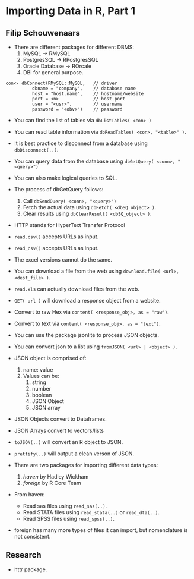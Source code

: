 # Importing Data in R, Part 1
## Filip Schouwenaars

- There are different packages for different DBMS:
	1. MySQL           -> RMySQL
	2. PostgresSQL     -> RPostgresSQL
	3. Oracle Database -> ROrcale
	4. DBI for general purpose.

```
con<- dbConnect(RMySQL::MySQL,   // driver
		  dbname = "company",    // database name
		  host = "host.name",    // hostname/website
		  port = <n>             // host port
		  user = "<usr>",        // username 
		  password = "<obv>")    // password
```
- You can find the list of tables via `dbListTables( <con> )`
- You can read table information via `dbReadTables( <con>, "<table>" )`.
- It is best practice to disconnect from a database using `dbDisconnect(..)`.

- You can query data from the database using `dbGetQuery( <conn>, "<query>")`
- You can also make logical queries to SQL.
- The process of dbGetQuery follows:
	1. Call `dbSendQuery( <conn>, "<query>")`
	2. Fetch the actual data using `dbFetch( <dbSQ_object> )`.
	3. Clear results using `dbClearResult( <dbSQ_object> )`.

- HTTP stands for HyperText Transfer Protocol
- `read.csv()` accepts URLs as input.
- `read_csv()` accepts URLs as input.
- The excel versions cannot do the same.
- You can download a file from the web using `download.file( <url>, <dest_file> )`.
- `read.xls` can actually download files from the web.
- `GET( url )` will download a response object from a website.
- Convert to raw Hex via `content( <response_obj>, as = "raw")`.
- Convert to text via `content( <response_obj>, as = "text")`.

- You can use the package jsonlite to process JSON objects.
- You can convert json to a list using `fromJSON( <url> | <object> )`.
- JSON object is comprised of:
	1. name: value
	2. Values can be:
		1. string
		2. number
		3. boolean
		4. JSON Object
		5. JSON array
- JSON Objects convert to Dataframes.
- JSON Arrays convert to vectors/lists
- `toJSON(..)` will convert an R object to JSON.
- `prettify(..)` will output a clean verson of JSON.

- There are two packages for importing different data types:
	1. *haven* by Hadley Wickham
	2. *foreign* by R Core Team
- From haven:
	+ Read sas files using `read_sas(..)`.
	+ Read STATA files using `read_stata(..)` or `read_dta(..)`.
	+ Read SPSS files using `read_spss(..)`.
- foreign has many more types of files it can import, but nomenclature is not consistent.

## Research
- httr package.